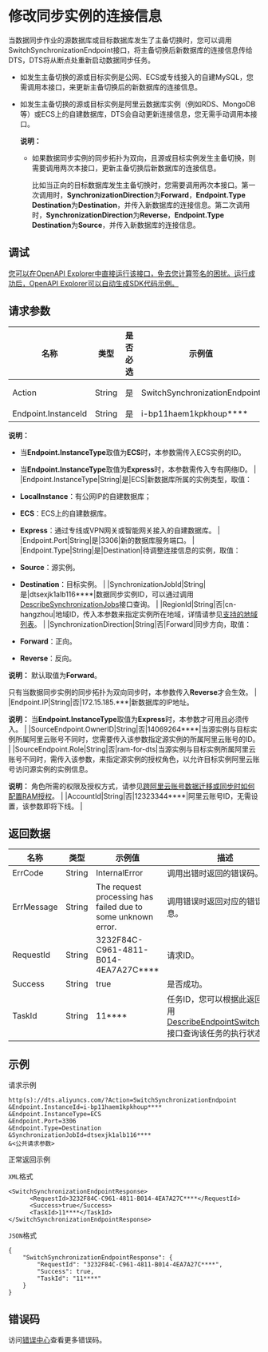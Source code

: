 # 修改同步实例的连接信息

当数据同步作业的源数据库或目标数据库发生了主备切换时，您可以调用SwitchSynchronizationEndpoint接口，将主备切换后新数据库的连接信息传给DTS，DTS将从断点处重新启动数据同步任务。

-   如发生主备切换的源或目标实例是公网、ECS或专线接入的自建MySQL，您需调用本接口，来更新主备切换后的新数据库的连接信息。
-   如发生主备切换的源或目标实例是阿里云数据库实例（例如RDS、MongoDB等）或ECS上的自建数据库，DTS会自动更新连接信息，您无需手动调用本接口。

    **说明：**

    -   如果数据同步实例的同步拓扑为双向，且源或目标实例发生主备切换，则需要调用两次本接口，更新主备切换后新数据库的连接信息。

        比如当正向的目标数据库发生主备切换时，您需要调用两次本接口。第一次调用时，**SynchronizationDirection**为**Forward**，**Endpoint.Type Destination**为**Destination**，并传入新数据库的连接信息。第二次调用时，**SynchronizationDirection**为**Reverse**，**Endpoint.Type Destination**为**Source**，并传入新数据库的连接信息。


## 调试

[您可以在OpenAPI Explorer中直接运行该接口，免去您计算签名的困扰。运行成功后，OpenAPI Explorer可以自动生成SDK代码示例。](https://api.aliyun.com/#product=Dts&api=SwitchSynchronizationEndpoint&type=RPC&version=2020-01-01)

## 请求参数

|名称|类型|是否必选|示例值|描述|
|--|--|----|---|--|
|Action|String|是|SwitchSynchronizationEndpoint|系统规定参数，取值：**SwitchSynchronizationEndpoint**。 |
|Endpoint.InstanceId|String|是|i-bp11haem1kpkhoup\*\*\*\*|ECS或专有网络的实例ID。

 **说明：**

-   当**Endpoint.InstanceType**取值为**ECS**时，本参数需传入ECS实例的ID。
-   当**Endpoint.InstanceType**取值为**Express**时，本参数需传入专有网络ID。 |
|Endpoint.InstanceType|String|是|ECS|新数据库所属的实例类型，取值：

 -   **LocalInstance**：有公网IP的自建数据库；
-   **ECS**：ECS上的自建数据库。
-   **Express**：通过专线或VPN网关或智能网关接入的自建数据库。 |
|Endpoint.Port|String|是|3306|新的数据库服务端口。 |
|Endpoint.Type|String|是|Destination|待调整连接信息的实例，取值：

 -   **Source**：源实例。
-   **Destination**：目标实例。 |
|SynchronizationJobId|String|是|dtsexjk1alb116\*\*\*\*|数据同步实例ID，可以通过调用[DescribeSynchronizationJobs](~~49454~~)接口查询。 |
|RegionId|String|否|cn-hangzhou|地域ID，传入本参数来指定实例所在地域，详情请参见[支持的地域列表](~~141033~~)。 |
|SynchronizationDirection|String|否|Forward|同步方向，取值：

 -   **Forward**：正向。
-   **Reverse**：反向。

 **说明：** 默认取值为**Forward**。

 只有当数据同步实例的同步拓扑为双向同步时，本参数传入**Reverse**才会生效。 |
|Endpoint.IP|String|否|172.15.185.\*\*\*|新数据库的IP地址。

 **说明：** 当**Endpoint.InstanceType**取值为**Express**时，本参数才可用且必须传入。 |
|SourceEndpoint.OwnerID|String|否|14069264\*\*\*\*|当源实例与目标实例所属阿里云账号不同时，您需要传入该参数指定源实例的所属阿里云账号的ID。 |
|SourceEndpoint.Role|String|否|ram-for-dts|当源实例与目标实例所属阿里云账号不同时，需传入该参数，来指定源实例的授权角色，以允许目标实例阿里云账号访问源实例的实例信息。

 **说明：** 角色所需的权限及授权方式，请参见[跨阿里云账号数据迁移或同步时如何配置RAM授权](~~48468~~)。 |
|AccountId|String|否|12323344\*\*\*\*|阿里云账号ID，无需设置，该参数即将下线。 |

## 返回数据

|名称|类型|示例值|描述|
|--|--|---|--|
|ErrCode|String|InternalError|调用出错时返回的错误码。 |
|ErrMessage|String|The request processing has failed due to some unknown error.|调用错误时返回对应的错误信息。 |
|RequestId|String|3232F84C-C961-4811-B014-4EA7A27C\*\*\*\*|请求ID。 |
|Success|String|true|是否成功。 |
|TaskId|String|11\*\*\*\*|任务ID，您可以根据此返回值调用[DescribeEndpointSwitchStatus](~~135598~~)接口查询该任务的执行状态。 |

## 示例

请求示例

```
http(s)://dts.aliyuncs.com/?Action=SwitchSynchronizationEndpoint
&Endpoint.InstanceId=i-bp11haem1kpkhoup****
&Endpoint.InstanceType=ECS
&Endpoint.Port=3306
&Endpoint.Type=Destination
&SynchronizationJobId=dtsexjk1alb116****
&<公共请求参数>
```

正常返回示例

`XML`格式

```
<SwitchSynchronizationEndpointResponse>
      <RequestId>3232F84C-C961-4811-B014-4EA7A27C****</RequestId>
      <Success>true</Success>
      <TaskId>11****</TaskId>
</SwitchSynchronizationEndpointResponse>
```

`JSON`格式

```
{
    "SwitchSynchronizationEndpointResponse": {
        "RequestId": "3232F84C-C961-4811-B014-4EA7A27C****",
        "Success": true,
        "TaskId": "11****"
    }
}
```

## 错误码

访问[错误中心](https://error-center.aliyun.com/status/product/Dts)查看更多错误码。

